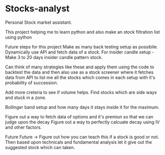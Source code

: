 # Stocks-analyst

Personal Stock market assistant.

This project helping me to learn python and also make an stock filtration list using python


Future steps for this project
Make as many back testing setup as possibile. 
Dynamically use API and fetch data of a stock.
For insider candle setup - 
Make 3 to 20 days insider candle pattern stock.

Can think of many strategies like these and apply them using the code to backtest the data and
then also use as a stock screener where it fetches data from API to list me all the stocks which comes in each setup with 
it's probability of succession. 

Add more creteria to see if volume helps.
Find stocks which are side ways and stuck in a zone.

Bollinger band setup and how many days it stays inside it for the maximum.

Figure out a way to fetch data of options and it's premiun so that we can judge upon the decay
Figure out a way to perfectly calcuate decay using IV and other factors.
 

Future Future ->
Figure out how you can teach this if a stock is good or not. Then based upon technicals and fundamental analysis let it give out the suggested stock which can taken.










